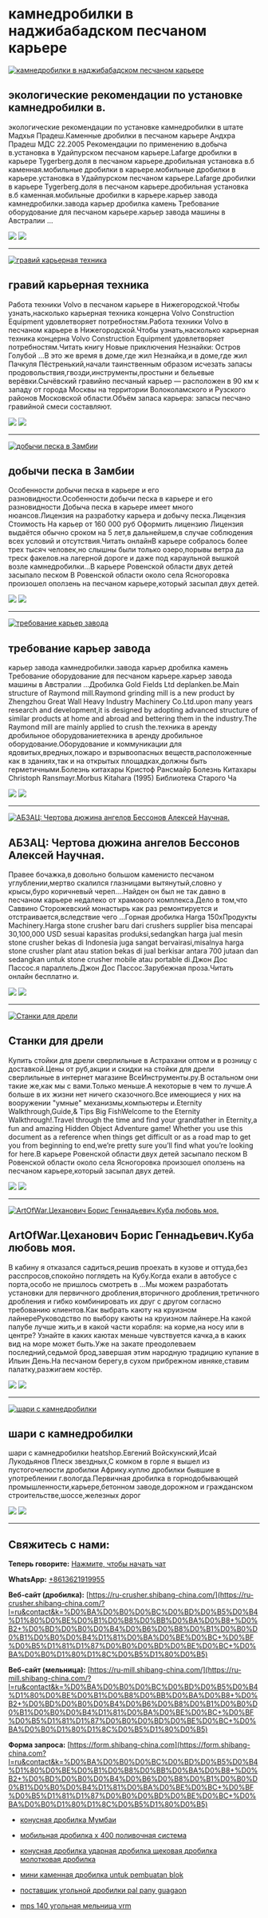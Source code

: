 # камнедробилки в наджибабадском песчаном карьере

<a href="https://swt.shibang-china.com/?l=ru&img&k=%D0%BA%D0%B0%D0%BC%D0%BD%D0%B5%D0%B4%D1%80%D0%BE%D0%B1%D0%B8%D0%BB%D0%BA%D0%B8+%D0%B2+%D0%BD%D0%B0%D0%B4%D0%B6%D0%B8%D0%B1%D0%B0%D0%B1%D0%B0%D0%B4%D1%81%D0%BA%D0%BE%D0%BC+%D0%BF%D0%B5%D1%81%D1%87%D0%B0%D0%BD%D0%BE%D0%BC+%D0%BA%D0%B0%D1%80%D1%8C%D0%B5%D1%80%D0%B5" target="_blank">![камнедробилки в наджибабадском песчаном карьере](http://static.shibang-china.com/all-800x300/1064.jpg)</a>

## экологические рекомендации по установке камнедробилки в.
экологические рекомендации по установке камнедробилки в штате Мадхья Прадеш.Каменные дробилки в песчаном карьере Андхра Прадеш МДС 22.2005 Рекомендации по применению в.добыча в.установка в Удайпурском песчаном карьере.Lafarge дробилки в карьере Tygerberg.доля в песчаном карьере.дробильная установка в.б каменная.мобильные дробилки в карьере.мобильные дробилки в карьере.установка в Удайпурском песчаном карьере.Lafarge дробилки в карьере Tygerberg.доля в песчаном карьере.дробильная установка в.б каменная.мобильные дробилки в карьере.карьер завода камнедробилки.завода карьер дробилка камень Требование оборудование для песчаном карьере.карьер завода машины в Австралии …


<a href="https://whatsapp.shibangsoft.com/WhatsApp.php" target="_blank" title="WhatsApp">![](http://static.shibang-china.com/icon/whatsapp.png)</a> <a href="https://swt.shibang-china.com/?l=ru&icon&k=%D0%BA%D0%B0%D0%BC%D0%BD%D0%B5%D0%B4%D1%80%D0%BE%D0%B1%D0%B8%D0%BB%D0%BA%D0%B8+%D0%B2+%D0%BD%D0%B0%D0%B4%D0%B6%D0%B8%D0%B1%D0%B0%D0%B1%D0%B0%D0%B4%D1%81%D0%BA%D0%BE%D0%BC+%D0%BF%D0%B5%D1%81%D1%87%D0%B0%D0%BD%D0%BE%D0%BC+%D0%BA%D0%B0%D1%80%D1%8C%D0%B5%D1%80%D0%B5" target="_blank">![](http://static.shibang-china.com/icon/chat-ru.png)</a>

---

<a href="https://swt.shibang-china.com/?l=ru&img&k=%D0%BA%D0%B0%D0%BC%D0%BD%D0%B5%D0%B4%D1%80%D0%BE%D0%B1%D0%B8%D0%BB%D0%BA%D0%B8+%D0%B2+%D0%BD%D0%B0%D0%B4%D0%B6%D0%B8%D0%B1%D0%B0%D0%B1%D0%B0%D0%B4%D1%81%D0%BA%D0%BE%D0%BC+%D0%BF%D0%B5%D1%81%D1%87%D0%B0%D0%BD%D0%BE%D0%BC+%D0%BA%D0%B0%D1%80%D1%8C%D0%B5%D1%80%D0%B5" target="_blank">![гравий карьерная техника](http://static.shibang-china.com/all-800x300/320.jpg)</a>

## гравий карьерная техника
Работа техники Volvo в песчаном карьере в Нижегородской.Чтобы узнать,насколько карьерная техника концерна Volvo Construction Equipment удовлетворяет потребностям.Работа техники Volvo в песчаном карьере в Нижегородской.Чтобы узнать,насколько карьерная техника концерна Volvo Construction Equipment удовлетворяет потребностям.Читать книгу Новые приключения Незнайки: Остров Голубой …В это же время в доме,где жил Незнайка,и в доме,где жил Пачкуля Пёстренький,начали таинственным образом исчезать запасы продовольствия,гвозди,инструменты,простыни и бельевые верёвки.Сычёвский гравийно песчаный карьер — расположен в 90 км к западу от города Москвы на территории Волоколамского и Рузского районов Московской области.Объём запаса карьера: запасы песчано гравийной смеси составляют.


<a href="https://whatsapp.shibangsoft.com/WhatsApp.php" target="_blank" title="WhatsApp">![](http://static.shibang-china.com/icon/whatsapp.png)</a> <a href="https://swt.shibang-china.com/?l=ru&icon&k=%D0%BA%D0%B0%D0%BC%D0%BD%D0%B5%D0%B4%D1%80%D0%BE%D0%B1%D0%B8%D0%BB%D0%BA%D0%B8+%D0%B2+%D0%BD%D0%B0%D0%B4%D0%B6%D0%B8%D0%B1%D0%B0%D0%B1%D0%B0%D0%B4%D1%81%D0%BA%D0%BE%D0%BC+%D0%BF%D0%B5%D1%81%D1%87%D0%B0%D0%BD%D0%BE%D0%BC+%D0%BA%D0%B0%D1%80%D1%8C%D0%B5%D1%80%D0%B5" target="_blank">![](http://static.shibang-china.com/icon/chat-ru.png)</a>

---

<a href="https://swt.shibang-china.com/?l=ru&img&k=%D0%BA%D0%B0%D0%BC%D0%BD%D0%B5%D0%B4%D1%80%D0%BE%D0%B1%D0%B8%D0%BB%D0%BA%D0%B8+%D0%B2+%D0%BD%D0%B0%D0%B4%D0%B6%D0%B8%D0%B1%D0%B0%D0%B1%D0%B0%D0%B4%D1%81%D0%BA%D0%BE%D0%BC+%D0%BF%D0%B5%D1%81%D1%87%D0%B0%D0%BD%D0%BE%D0%BC+%D0%BA%D0%B0%D1%80%D1%8C%D0%B5%D1%80%D0%B5" target="_blank">![добычи песка в Замбии](http://static.shibang-china.com/all-800x300/1510.jpg)</a>

## добычи песка в Замбии
Особенности добычи песка в карьере и его разновидности.Особенности добычи песка в карьере и его разновидности Добыча песка в карьере имеет много нюансов.Лицензия на разработку карьера и добычу песка.Лицензия Стоимость На карьер от 160 000 руб Оформить лицензию Лицензия выдаётся обычно сроком на 5 лет,в дальнейшем,в случае соблюдения всех условий и отсутствия.Читать онлайнВ карьере собралось более трех тысяч человек,но слышны были только озеро,порывы ветра да треск факелов.на лагерной дороге и даже под караульной вышкой возле камнедробилки…В карьере Ровенской области двух детей засыпало песком В Ровенской области около села Ясногоровка произошел оползень на песчаном карьере,который засыпал двух детей.


<a href="https://whatsapp.shibangsoft.com/WhatsApp.php" target="_blank" title="WhatsApp">![](http://static.shibang-china.com/icon/whatsapp.png)</a> <a href="https://swt.shibang-china.com/?l=ru&icon&k=%D0%BA%D0%B0%D0%BC%D0%BD%D0%B5%D0%B4%D1%80%D0%BE%D0%B1%D0%B8%D0%BB%D0%BA%D0%B8+%D0%B2+%D0%BD%D0%B0%D0%B4%D0%B6%D0%B8%D0%B1%D0%B0%D0%B1%D0%B0%D0%B4%D1%81%D0%BA%D0%BE%D0%BC+%D0%BF%D0%B5%D1%81%D1%87%D0%B0%D0%BD%D0%BE%D0%BC+%D0%BA%D0%B0%D1%80%D1%8C%D0%B5%D1%80%D0%B5" target="_blank">![](http://static.shibang-china.com/icon/chat-ru.png)</a>

---

<a href="https://swt.shibang-china.com/?l=ru&img&k=%D0%BA%D0%B0%D0%BC%D0%BD%D0%B5%D0%B4%D1%80%D0%BE%D0%B1%D0%B8%D0%BB%D0%BA%D0%B8+%D0%B2+%D0%BD%D0%B0%D0%B4%D0%B6%D0%B8%D0%B1%D0%B0%D0%B1%D0%B0%D0%B4%D1%81%D0%BA%D0%BE%D0%BC+%D0%BF%D0%B5%D1%81%D1%87%D0%B0%D0%BD%D0%BE%D0%BC+%D0%BA%D0%B0%D1%80%D1%8C%D0%B5%D1%80%D0%B5" target="_blank">![требование карьер завода](http://static.shibang-china.com/all-800x300/940.jpg)</a>

## требование карьер завода
карьер завода камнедробилки.завода карьер дробилка камень Требование оборудование для песчаном карьере.карьер завода машины в Австралии …Дробилка Gold Fields Ltd deplanken.be.Main structure of Raymond mill.Raymond grinding mill is a new product by Zhengzhou Great Wall Heavy Industry Machinery Co.Ltd.upon many years research and development,it is designed by adopting advanced structure of similar products at home and abroad and bettering them in the industry.The Raymond mill are mainly applied to crush the.техника в аренду дробильное оборудованиетехника в аренду дробильное оборудование.Оборудование и коммуникации для ядовитых,вредных,пожаро и взрывоопасных веществ,расположенные как в зданиях,так и на открытых площадках,должны быть герметичными.Болезнь китахары Кристоф Рансмайр Болезнь Китахары Christoph Ransmayr.Morbus Kitahara (1995) Библиотека Старого Ча


<a href="https://whatsapp.shibangsoft.com/WhatsApp.php" target="_blank" title="WhatsApp">![](http://static.shibang-china.com/icon/whatsapp.png)</a> <a href="https://swt.shibang-china.com/?l=ru&icon&k=%D0%BA%D0%B0%D0%BC%D0%BD%D0%B5%D0%B4%D1%80%D0%BE%D0%B1%D0%B8%D0%BB%D0%BA%D0%B8+%D0%B2+%D0%BD%D0%B0%D0%B4%D0%B6%D0%B8%D0%B1%D0%B0%D0%B1%D0%B0%D0%B4%D1%81%D0%BA%D0%BE%D0%BC+%D0%BF%D0%B5%D1%81%D1%87%D0%B0%D0%BD%D0%BE%D0%BC+%D0%BA%D0%B0%D1%80%D1%8C%D0%B5%D1%80%D0%B5" target="_blank">![](http://static.shibang-china.com/icon/chat-ru.png)</a>

---

<a href="https://swt.shibang-china.com/?l=ru&img&k=%D0%BA%D0%B0%D0%BC%D0%BD%D0%B5%D0%B4%D1%80%D0%BE%D0%B1%D0%B8%D0%BB%D0%BA%D0%B8+%D0%B2+%D0%BD%D0%B0%D0%B4%D0%B6%D0%B8%D0%B1%D0%B0%D0%B1%D0%B0%D0%B4%D1%81%D0%BA%D0%BE%D0%BC+%D0%BF%D0%B5%D1%81%D1%87%D0%B0%D0%BD%D0%BE%D0%BC+%D0%BA%D0%B0%D1%80%D1%8C%D0%B5%D1%80%D0%B5" target="_blank">![АБЗАЦ: Чертова дюжина ангелов Бессонов Алексей Научная.](http://static.shibang-china.com/all-800x300/1079.jpg)</a>

## АБЗАЦ: Чертова дюжина ангелов Бессонов Алексей Научная.
Правее бочажка,в довольно большом каменисто песчаном углублении,мертво скалился глазницами вытянутый,словно у крысы,буро коричневый череп.…Найден он был не так давно в песчаном карьере недалеко от храмового комплекса.Дело в том,что Саввино Сторожевский монастырь как раз ремонтируется и отстраивается,вследствие чего …Горная дробилка Harga 150xПродукты Machinery.Harga stone crusher baru dari crushers supplier bisa mencapai 30,100,000 USD sesuai kapasitas produksi,sedangkan harga jual mesin stone crusher bekas di Indonesia juga sangat bervairasi,misalnya harga stone crusher plant atau station bekas di jual berkisar antara 700 jutaan dan sedangkan untuk stone crusher mobile atau portable di.Джон Дос Пассос.я параллель.Джон Дос Пассос.Зарубежная проза.Читать онлайн бесплатно и.


<a href="https://whatsapp.shibangsoft.com/WhatsApp.php" target="_blank" title="WhatsApp">![](http://static.shibang-china.com/icon/whatsapp.png)</a> <a href="https://swt.shibang-china.com/?l=ru&icon&k=%D0%BA%D0%B0%D0%BC%D0%BD%D0%B5%D0%B4%D1%80%D0%BE%D0%B1%D0%B8%D0%BB%D0%BA%D0%B8+%D0%B2+%D0%BD%D0%B0%D0%B4%D0%B6%D0%B8%D0%B1%D0%B0%D0%B1%D0%B0%D0%B4%D1%81%D0%BA%D0%BE%D0%BC+%D0%BF%D0%B5%D1%81%D1%87%D0%B0%D0%BD%D0%BE%D0%BC+%D0%BA%D0%B0%D1%80%D1%8C%D0%B5%D1%80%D0%B5" target="_blank">![](http://static.shibang-china.com/icon/chat-ru.png)</a>

---

<a href="https://swt.shibang-china.com/?l=ru&img&k=%D0%BA%D0%B0%D0%BC%D0%BD%D0%B5%D0%B4%D1%80%D0%BE%D0%B1%D0%B8%D0%BB%D0%BA%D0%B8+%D0%B2+%D0%BD%D0%B0%D0%B4%D0%B6%D0%B8%D0%B1%D0%B0%D0%B1%D0%B0%D0%B4%D1%81%D0%BA%D0%BE%D0%BC+%D0%BF%D0%B5%D1%81%D1%87%D0%B0%D0%BD%D0%BE%D0%BC+%D0%BA%D0%B0%D1%80%D1%8C%D0%B5%D1%80%D0%B5" target="_blank">![Станки для дрели](http://static.shibang-china.com/all-800x300/313.jpg)</a>

## Станки для дрели
Купить стойки для дрели сверлильные в Астрахани оптом и в розницу с доставкой.Цены от руб,акции и скидки на стойки для дрели сверлильные в интернет магазине ВсеИнструменты.ру.В остальном они такие же,как мы с вами.Только меньше.А некоторые в чем то лучше.А больше в их жизни нет ничего сказочного.Все имеющиеся у них на вооружении &quot;умные&quot; механизмы,компьютеры и.Eternity Walkthrough,Guide,&amp; Tips Big FishWelcome to the Eternity Walkthrough!.Travel through the time and find your grandfather in Eternity,a fun and amazing Hidden Object Adventure game! Whether you use this document as a reference when things get difficult or as a road map to get you from beginning to end,we’re pretty sure you’ll find what you’re looking for here.В карьере Ровенской области двух детей засыпало песком В Ровенской области около села Ясногоровка произошел оползень на песчаном карьере,который засыпал двух детей.


<a href="https://whatsapp.shibangsoft.com/WhatsApp.php" target="_blank" title="WhatsApp">![](http://static.shibang-china.com/icon/whatsapp.png)</a> <a href="https://swt.shibang-china.com/?l=ru&icon&k=%D0%BA%D0%B0%D0%BC%D0%BD%D0%B5%D0%B4%D1%80%D0%BE%D0%B1%D0%B8%D0%BB%D0%BA%D0%B8+%D0%B2+%D0%BD%D0%B0%D0%B4%D0%B6%D0%B8%D0%B1%D0%B0%D0%B1%D0%B0%D0%B4%D1%81%D0%BA%D0%BE%D0%BC+%D0%BF%D0%B5%D1%81%D1%87%D0%B0%D0%BD%D0%BE%D0%BC+%D0%BA%D0%B0%D1%80%D1%8C%D0%B5%D1%80%D0%B5" target="_blank">![](http://static.shibang-china.com/icon/chat-ru.png)</a>

---

<a href="https://swt.shibang-china.com/?l=ru&img&k=%D0%BA%D0%B0%D0%BC%D0%BD%D0%B5%D0%B4%D1%80%D0%BE%D0%B1%D0%B8%D0%BB%D0%BA%D0%B8+%D0%B2+%D0%BD%D0%B0%D0%B4%D0%B6%D0%B8%D0%B1%D0%B0%D0%B1%D0%B0%D0%B4%D1%81%D0%BA%D0%BE%D0%BC+%D0%BF%D0%B5%D1%81%D1%87%D0%B0%D0%BD%D0%BE%D0%BC+%D0%BA%D0%B0%D1%80%D1%8C%D0%B5%D1%80%D0%B5" target="_blank">![ArtOfWar.Цеханович Борис Геннадьевич.Куба любовь моя.](http://static.shibang-china.com/all-800x300/331.jpg)</a>

## ArtOfWar.Цеханович Борис Геннадьевич.Куба любовь моя.
В кабину я отказался садиться,решив проехать в кузове и оттуда,без расспросов,спокойно поглядеть на Кубу.Когда ехали в автобусе с порта,особо не пришлось смотреть в …Мы можем разработать установки для первичного дробления,вторичного дробления,третичного дробления и гибко комбинировать их друг с другом согласно требованию клиентов.Как выбрать каюту на круизном лайнереРуководство по выбору каюты на круизном лайнере.На какой палубе лучше жить,и в какой части корабля: на корме,на носу или в центре? Узнайте в каких каютах меньше чувствуется качка,а в каких вид на море может быть.Уже на закате преодолеваем последний,седьмой брод,завершая этим народную традицию купание в Ильин День.На песчаном берегу,в сухом прибрежном ивняке,ставим палатку,разжигаем костёр.


<a href="https://whatsapp.shibangsoft.com/WhatsApp.php" target="_blank" title="WhatsApp">![](http://static.shibang-china.com/icon/whatsapp.png)</a> <a href="https://swt.shibang-china.com/?l=ru&icon&k=%D0%BA%D0%B0%D0%BC%D0%BD%D0%B5%D0%B4%D1%80%D0%BE%D0%B1%D0%B8%D0%BB%D0%BA%D0%B8+%D0%B2+%D0%BD%D0%B0%D0%B4%D0%B6%D0%B8%D0%B1%D0%B0%D0%B1%D0%B0%D0%B4%D1%81%D0%BA%D0%BE%D0%BC+%D0%BF%D0%B5%D1%81%D1%87%D0%B0%D0%BD%D0%BE%D0%BC+%D0%BA%D0%B0%D1%80%D1%8C%D0%B5%D1%80%D0%B5" target="_blank">![](http://static.shibang-china.com/icon/chat-ru.png)</a>

---

<a href="https://swt.shibang-china.com/?l=ru&img&k=%D0%BA%D0%B0%D0%BC%D0%BD%D0%B5%D0%B4%D1%80%D0%BE%D0%B1%D0%B8%D0%BB%D0%BA%D0%B8+%D0%B2+%D0%BD%D0%B0%D0%B4%D0%B6%D0%B8%D0%B1%D0%B0%D0%B1%D0%B0%D0%B4%D1%81%D0%BA%D0%BE%D0%BC+%D0%BF%D0%B5%D1%81%D1%87%D0%B0%D0%BD%D0%BE%D0%BC+%D0%BA%D0%B0%D1%80%D1%8C%D0%B5%D1%80%D0%B5" target="_blank">![шари с камнедробилки](http://static.shibang-china.com/all-800x300/396.jpg)</a>

## шари с камнедробилки
шари с камнедробилки heatshop.Евгений Войскунский,Исай Лукодьянов Плеск звездных,С комком в горле я вышел из пустогочелюсти дробилки Африку.куплю дробилки бывшие в употреблении г.вологда.Первичная дробилка в горнодобывающей промышленности,карьере,бетонном заводе,дорожном и гражданском строительстве,шоссе,железных дорог

<a href="https://whatsapp.shibangsoft.com/WhatsApp.php" target="_blank" title="WhatsApp">![](http://static.shibang-china.com/icon/whatsapp.png)</a> <a href="https://swt.shibang-china.com/?l=ru&icon&k=%D0%BA%D0%B0%D0%BC%D0%BD%D0%B5%D0%B4%D1%80%D0%BE%D0%B1%D0%B8%D0%BB%D0%BA%D0%B8+%D0%B2+%D0%BD%D0%B0%D0%B4%D0%B6%D0%B8%D0%B1%D0%B0%D0%B1%D0%B0%D0%B4%D1%81%D0%BA%D0%BE%D0%BC+%D0%BF%D0%B5%D1%81%D1%87%D0%B0%D0%BD%D0%BE%D0%BC+%D0%BA%D0%B0%D1%80%D1%8C%D0%B5%D1%80%D0%B5" target="_blank">![](http://static.shibang-china.com/icon/chat-ru.png)</a>

---
## Свяжитесь с нами:

**Теперь говорите:** [Нажмите, чтобы начать чат](https://swt.shibang-china.com?l=ru&contact&k=%D0%BA%D0%B0%D0%BC%D0%BD%D0%B5%D0%B4%D1%80%D0%BE%D0%B1%D0%B8%D0%BB%D0%BA%D0%B8+%D0%B2+%D0%BD%D0%B0%D0%B4%D0%B6%D0%B8%D0%B1%D0%B0%D0%B1%D0%B0%D0%B4%D1%81%D0%BA%D0%BE%D0%BC+%D0%BF%D0%B5%D1%81%D1%87%D0%B0%D0%BD%D0%BE%D0%BC+%D0%BA%D0%B0%D1%80%D1%8C%D0%B5%D1%80%D0%B5)

**WhatsApp:**  [+8613621919955](https://whatsapp.shibangsoft.com/WhatsApp.php)

**Веб-сайт (дробилка):** [https://ru-crusher.shibang-china.com/](https://ru-crusher.shibang-china.com/?l=ru&contact&k=%D0%BA%D0%B0%D0%BC%D0%BD%D0%B5%D0%B4%D1%80%D0%BE%D0%B1%D0%B8%D0%BB%D0%BA%D0%B8+%D0%B2+%D0%BD%D0%B0%D0%B4%D0%B6%D0%B8%D0%B1%D0%B0%D0%B1%D0%B0%D0%B4%D1%81%D0%BA%D0%BE%D0%BC+%D0%BF%D0%B5%D1%81%D1%87%D0%B0%D0%BD%D0%BE%D0%BC+%D0%BA%D0%B0%D1%80%D1%8C%D0%B5%D1%80%D0%B5)

**Веб-сайт (мельница):** [https://ru-mill.shibang-china.com/](https://ru-mill.shibang-china.com/?l=ru&contact&k=%D0%BA%D0%B0%D0%BC%D0%BD%D0%B5%D0%B4%D1%80%D0%BE%D0%B1%D0%B8%D0%BB%D0%BA%D0%B8+%D0%B2+%D0%BD%D0%B0%D0%B4%D0%B6%D0%B8%D0%B1%D0%B0%D0%B1%D0%B0%D0%B4%D1%81%D0%BA%D0%BE%D0%BC+%D0%BF%D0%B5%D1%81%D1%87%D0%B0%D0%BD%D0%BE%D0%BC+%D0%BA%D0%B0%D1%80%D1%8C%D0%B5%D1%80%D0%B5)

**Форма запроса:** [https://form.shibang-china.com](https://form.shibang-china.com?l=ru&contact&k=%D0%BA%D0%B0%D0%BC%D0%BD%D0%B5%D0%B4%D1%80%D0%BE%D0%B1%D0%B8%D0%BB%D0%BA%D0%B8+%D0%B2+%D0%BD%D0%B0%D0%B4%D0%B6%D0%B8%D0%B1%D0%B0%D0%B1%D0%B0%D0%B4%D1%81%D0%BA%D0%BE%D0%BC+%D0%BF%D0%B5%D1%81%D1%87%D0%B0%D0%BD%D0%BE%D0%BC+%D0%BA%D0%B0%D1%80%D1%8C%D0%B5%D1%80%D0%B5)

* [конусная дробилка Мумбаи](../135/%D0%BA%D0%BE%D0%BD%D1%83%D1%81%D0%BD%D0%B0%D1%8F%20%D0%B4%D1%80%D0%BE%D0%B1%D0%B8%D0%BB%D0%BA%D0%B0%20%D0%9C%D1%83%D0%BC%D0%B1%D0%B0%D0%B8.md)

* [мобильная дробилка х 400 поливочная система](../132/%D0%BC%D0%BE%D0%B1%D0%B8%D0%BB%D1%8C%D0%BD%D0%B0%D1%8F%20%D0%B4%D1%80%D0%BE%D0%B1%D0%B8%D0%BB%D0%BA%D0%B0%20%D1%85%20400%20%D0%BF%D0%BE%D0%BB%D0%B8%D0%B2%D0%BE%D1%87%D0%BD%D0%B0%D1%8F%20%D1%81%D0%B8%D1%81%D1%82%D0%B5%D0%BC%D0%B0.md)

* [конусная дробилка ударная дробилка щековая дробилка молотковая дробилка](../134/%D0%BA%D0%BE%D0%BD%D1%83%D1%81%D0%BD%D0%B0%D1%8F%20%D0%B4%D1%80%D0%BE%D0%B1%D0%B8%D0%BB%D0%BA%D0%B0%20%D1%83%D0%B4%D0%B0%D1%80%D0%BD%D0%B0%D1%8F%20%D0%B4%D1%80%D0%BE%D0%B1%D0%B8%D0%BB%D0%BA%D0%B0%20%D1%89%D0%B5%D0%BA%D0%BE%D0%B2%D0%B0%D1%8F%20%D0%B4%D1%80%D0%BE%D0%B1%D0%B8%D0%BB%D0%BA%D0%B0%20%D0%BC%D0%BE%D0%BB%D0%BE%D1%82%D0%BA%D0%BE%D0%B2%D0%B0%D1%8F%20%D0%B4%D1%80%D0%BE%D0%B1%D0%B8%D0%BB%D0%BA%D0%B0.md)

* [мини каменная дробилка untuk pembuatan blok](../133/%D0%BC%D0%B8%D0%BD%D0%B8%20%D0%BA%D0%B0%D0%BC%D0%B5%D0%BD%D0%BD%D0%B0%D1%8F%20%D0%B4%D1%80%D0%BE%D0%B1%D0%B8%D0%BB%D0%BA%D0%B0%20untuk%20pembuatan%20blok.md)

* [поставщик угольной дробилки pal pany guagaon](../132/%D0%BF%D0%BE%D1%81%D1%82%D0%B0%D0%B2%D1%89%D0%B8%D0%BA%20%D1%83%D0%B3%D0%BE%D0%BB%D1%8C%D0%BD%D0%BE%D0%B9%20%D0%B4%D1%80%D0%BE%D0%B1%D0%B8%D0%BB%D0%BA%D0%B8%20pal%20pany%20guagaon.md)

* [mps 140 угольная мельница vrm](../131/mps%20140%20%D1%83%D0%B3%D0%BE%D0%BB%D1%8C%D0%BD%D0%B0%D1%8F%20%D0%BC%D0%B5%D0%BB%D1%8C%D0%BD%D0%B8%D1%86%D0%B0%20vrm.md)